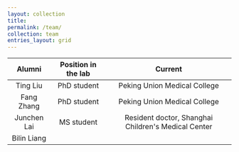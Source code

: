 ```yaml
---
layout: collection
title: 
permalink: /team/
collection: team
entries_layout: grid
---
```


<!-- table -->
| Alumni        | Position in the lab   | Current          |
| :-----------: | :-------------------: | :--------------: |
| Ting Liu      | PhD student           | Peking Union Medical College |  
| Fang Zhang    | PhD student           | Peking Union Medical College |  
| Junchen Lai   | MS student            | Resident doctor, Shanghai Children's Medical Center |
| Bilin Liang   |                       |                              |
